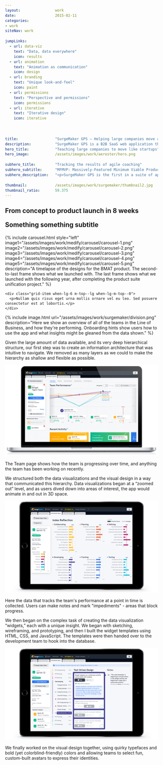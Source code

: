 ```yaml
---
layout:                work
date:                  2015-02-11
categories:    
- work
siteNav: work

jumpLinks:
  - url: data-viz
    text: "Data, data everywhere"
    icon: results
  - url: animation
    text: "Animation as communication"
    icon: design
  - url: branding
    text: "Unique look-and-feel"
    icon: paint
  - url: permissions
    text: "Perspective and permissions"
    icon: permissions
  - url: iterative
    text: "Iterative design"
    icon: iterative



title:                 "SurgeMaker GPS — Helping large companies move as nimbly as startups"
description:           "SurgeMaker GPS is a B2B SaaS web application that visualizes the improvements made by teams under coaching and helps inform executives' decisions by drawing insights from data."
hero_title:            "Teaching large companies to move like startups"
hero_image:            /assets/images/work/aeroster/hero.png

subhero_title:         "Tracking the results of agile coaching"
subhero_subtitle:      "MFMVP: Massively-Featured Minimum Viable Product"
subhero_description:   "<p>SurgeMaker GPS is the first in a suite of apps by agile coaching company <a href='http://www.gearstream.com/'>GearStream</a>. They approached me to help redesign their web app that visualised the improvements made by teams under coaching and informed executives' decisions by drawing insights from data.</p><p>What started as a 2 month job turned into over 2 years. Designing an enterprise application is very different to designing a B2C app. The feature set expected from an MVP is basically “everything”. This is why so many massive companies are still using software from 10 years ago, because it’s got “everything”.</p><p>So it took us over 2 years to launch an MVP, and it’s the most extensive product I’ve ever worked on. </p>"

thumbnail:             /assets/images/work/surgemaker/thumbnail2.jpg
thumbnail_ratio:       59.375
---
```


<section class="Page-section" id="launch">
  <h2 class="m-bottom--lg">
    <p>From concept to product launch in 8 weeks</p>
    <p class="font-serif color-muted">Something something subtitle</p>
  </h2>
  <div class="grid">
    <div class="grid-item when-lg-6">
      {% include carousel.html style="left" image1="/assets/images/work/medify/carousel/carousel-1.png" image2="/assets/images/work/medify/carousel/carousel-2.png" image3="/assets/images/work/medify/carousel/carousel-3.png" image4="/assets/images/work/medify/carousel/carousel-4.png" image5="/assets/images/work/medify/carousel/carousel-5.png" description="A timelapse of the designs for the BMAT product. The second-to-last frame shows what we launched with. The last frame shows what we launched with the following year, after completing the product suite unification project." %}
    </div>

    <div class="grid-item when-lg-6 m-top--lg when-lg-m-top--0">
      <p>Nullam quis risus eget urna mollis ornare vel eu leo. Sed posuere consectetur est at lobortis.</p>
    </div>
  </div>
</section>

{% include image.html url="/assets/images/work/surgemaker/division.png" description="Here we show an overview of all of the teams in the Line of Business, and how they're performing. Onboarding hints show users how to use the app and what insights might be gleaned from the data shown." %}

<!-- ![Division Page][division]
<figcaption>Here we show an overview of all of the teams in the Line of Business, and how they're performing. Onboarding hints show users how to use the app and what insights might be gleaned from the data shown.</figcaption> -->

Given the large amount of data available, and its very deep hierarchical structure, our first step was to create an information architecture that was intuitive to navigate. We removed as many layers as we could to make the hierarchy as shallow and flexible as possible. 

![Team Page][team]
<figcaption>The Team page shows how the team is progressing over time, and anything the team has been working on recently.</figcaption>

We structured both the data visualizations and the visual design in a way that communicated this hierarchy. Data visualizations began at a “zoomed out” level, and as users dived down into areas of interest, the app would animate in and out in 3D space.

![iPad][ipad-1]
<figcaption>Here the data that tracks the team's performance at a point in time is collected. Users can make notes and mark "impediments" - areas that block progress.</figcaption>

We then began on the complex task of creating the data visualization “widgets,” each with a unique insight. We began with sketching, wireframing, and prototyping, and then I built the widget templates using HTML, CSS, and JavaScript. The templates were then handed over to the development team to hook into the database.

![iPad][ipad-2]

We finally worked on the visual design together, using quirky typefaces and bold (yet colorblind-friendly) colors and allowing teams to select fun, custom-built avatars to express their identities.

[division]: /assets/images/work/surgemaker/division.png
[team]: /assets/images/work/surgemaker/team.gif
[ipad-1]: /assets/images/work/surgemaker/ipad-1.png
[ipad-2]: /assets/images/work/surgemaker/ipad-2.png